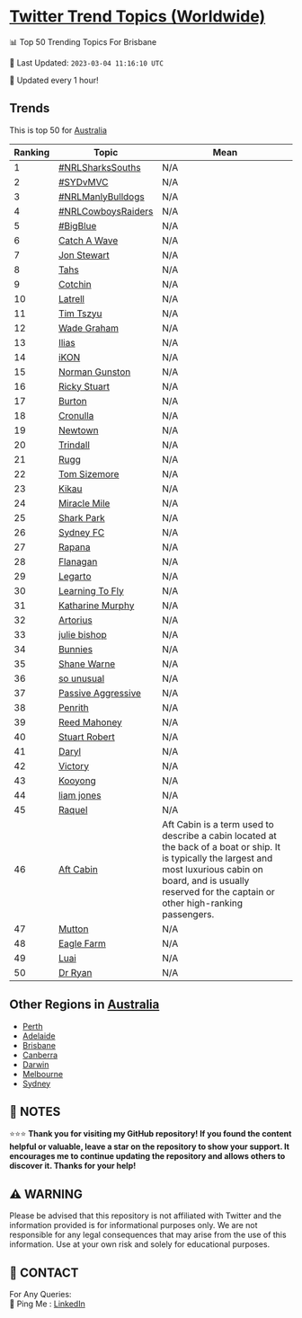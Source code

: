 [Twitter Trend Topics (Worldwide)](https://github.com/ErcinDedeoglu/Twitter-Trend-Topics)
==========


📊 Top 50 Trending Topics For Brisbane

📆 Last Updated: `2023-03-04 11:16:10 UTC`

🔧 Updated every 1 hour!


## Trends

This is top 50 for [Australia](</Australia>)

| Ranking | Topic | Mean |
| ------- | ------------ | ------------ |
| 1 | [#NRLSharksSouths](http://twitter.com/search?q=%23NRLSharksSouths) | N/A |
| 2 | [#SYDvMVC](http://twitter.com/search?q=%23SYDvMVC) | N/A |
| 3 | [#NRLManlyBulldogs](http://twitter.com/search?q=%23NRLManlyBulldogs) | N/A |
| 4 | [#NRLCowboysRaiders](http://twitter.com/search?q=%23NRLCowboysRaiders) | N/A |
| 5 | [#BigBlue](http://twitter.com/search?q=%23BigBlue) | N/A |
| 6 | [Catch A Wave](http://twitter.com/search?q=Catch+A+Wave) | N/A |
| 7 | [Jon Stewart](http://twitter.com/search?q=Jon+Stewart) | N/A |
| 8 | [Tahs](http://twitter.com/search?q=Tahs) | N/A |
| 9 | [Cotchin](http://twitter.com/search?q=Cotchin) | N/A |
| 10 | [Latrell](http://twitter.com/search?q=Latrell) | N/A |
| 11 | [Tim Tszyu](http://twitter.com/search?q=Tim+Tszyu) | N/A |
| 12 | [Wade Graham](http://twitter.com/search?q=Wade+Graham) | N/A |
| 13 | [Ilias](http://twitter.com/search?q=Ilias) | N/A |
| 14 | [iKON](http://twitter.com/search?q=iKON) | N/A |
| 15 | [Norman Gunston](http://twitter.com/search?q=Norman+Gunston) | N/A |
| 16 | [Ricky Stuart](http://twitter.com/search?q=Ricky+Stuart) | N/A |
| 17 | [Burton](http://twitter.com/search?q=Burton) | N/A |
| 18 | [Cronulla](http://twitter.com/search?q=Cronulla) | N/A |
| 19 | [Newtown](http://twitter.com/search?q=Newtown) | N/A |
| 20 | [Trindall](http://twitter.com/search?q=Trindall) | N/A |
| 21 | [Rugg](http://twitter.com/search?q=Rugg) | N/A |
| 22 | [Tom Sizemore](http://twitter.com/search?q=Tom+Sizemore) | N/A |
| 23 | [Kikau](http://twitter.com/search?q=Kikau) | N/A |
| 24 | [Miracle Mile](http://twitter.com/search?q=Miracle+Mile) | N/A |
| 25 | [Shark Park](http://twitter.com/search?q=Shark+Park) | N/A |
| 26 | [Sydney FC](http://twitter.com/search?q=Sydney+FC) | N/A |
| 27 | [Rapana](http://twitter.com/search?q=Rapana) | N/A |
| 28 | [Flanagan](http://twitter.com/search?q=Flanagan) | N/A |
| 29 | [Legarto](http://twitter.com/search?q=Legarto) | N/A |
| 30 | [Learning To Fly](http://twitter.com/search?q=Learning+To+Fly) | N/A |
| 31 | [Katharine Murphy](http://twitter.com/search?q=Katharine+Murphy) | N/A |
| 32 | [Artorius](http://twitter.com/search?q=Artorius) | N/A |
| 33 | [julie bishop](http://twitter.com/search?q=julie+bishop) | N/A |
| 34 | [Bunnies](http://twitter.com/search?q=Bunnies) | N/A |
| 35 | [Shane Warne](http://twitter.com/search?q=Shane+Warne) | N/A |
| 36 | [so unusual](http://twitter.com/search?q=so+unusual) | N/A |
| 37 | [Passive Aggressive](http://twitter.com/search?q=Passive+Aggressive) | N/A |
| 38 | [Penrith](http://twitter.com/search?q=Penrith) | N/A |
| 39 | [Reed Mahoney](http://twitter.com/search?q=Reed+Mahoney) | N/A |
| 40 | [Stuart Robert](http://twitter.com/search?q=Stuart+Robert) | N/A |
| 41 | [Daryl](http://twitter.com/search?q=Daryl) | N/A |
| 42 | [Victory](http://twitter.com/search?q=Victory) | N/A |
| 43 | [Kooyong](http://twitter.com/search?q=Kooyong) | N/A |
| 44 | [liam jones](http://twitter.com/search?q=liam+jones) | N/A |
| 45 | [Raquel](http://twitter.com/search?q=Raquel) | N/A |
| 46 | [Aft Cabin](http://twitter.com/search?q=Aft+Cabin) | Aft Cabin is a term used to describe a cabin located at the back of a boat or ship. It is typically the largest and most luxurious cabin on board, and is usually reserved for the captain or other high-ranking passengers. |
| 47 | [Mutton](http://twitter.com/search?q=Mutton) | N/A |
| 48 | [Eagle Farm](http://twitter.com/search?q=Eagle+Farm) | N/A |
| 49 | [Luai](http://twitter.com/search?q=Luai) | N/A |
| 50 | [Dr Ryan](http://twitter.com/search?q=Dr+Ryan) | N/A |



## Other Regions in [Australia](</Australia>)

* [Perth](</Australia/Perth.md>)
* [Adelaide](</Australia/Adelaide.md>)
* [Brisbane](</Australia/Brisbane.md>)
* [Canberra](</Australia/Canberra.md>)
* [Darwin](</Australia/Darwin.md>)
* [Melbourne](</Australia/Melbourne.md>)
* [Sydney](</Australia/Sydney.md>)



## 📝 NOTES

⭐⭐⭐ **Thank you for visiting my GitHub repository! If you found the content helpful or valuable, leave a star on the repository to show your support. It encourages me to continue updating the repository and allows others to discover it. Thanks for your help!**


## ⚠️ WARNING

Please be advised that this repository is not affiliated with Twitter and the information provided is for informational purposes only. We are not responsible for any legal consequences that may arise from the use of this information. Use at your own risk and solely for educational purposes.


## 📨 CONTACT

 For Any Queries:  
            🏓 Ping Me : [LinkedIn](https://www.linkedin.com/in/ercindedeoglu/)
